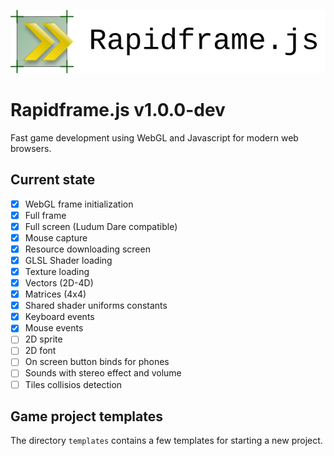 ![extra](extra/logo.png)

# Rapidframe.js v1.0.0-dev

Fast game development using WebGL and Javascript for modern web browsers.

## Current state
 * [X] WebGL frame initialization
 * [X] Full frame
 * [X] Full screen (Ludum Dare compatible)
 * [X] Mouse capture
 * [X] Resource downloading screen
 * [X] GLSL Shader loading
 * [X] Texture loading
 * [X] Vectors (2D-4D)
 * [X] Matrices (4x4)
 * [X] Shared shader uniforms constants
 * [X] Keyboard events
 * [X] Mouse events
 * [ ] 2D sprite
 * [ ] 2D font
 * [ ] On screen button binds for phones
 * [ ] Sounds with stereo effect and volume
 * [ ] Tiles collisios detection

## Game project templates
The directory ```templates``` contains a few templates for starting a new project.

